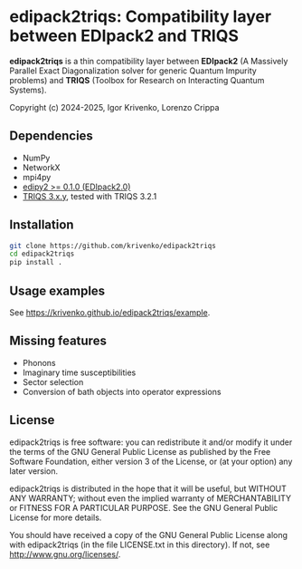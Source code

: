 edipack2triqs: Compatibility layer between EDIpack2 and TRIQS
=============================================================

**edipack2triqs** is a thin compatibility layer between
**EDIpack2** (A Massively Parallel Exact Diagonalization solver for generic
Quantum Impurity problems) and **TRIQS** (Toolbox for Research on Interacting
Quantum Systems).

Copyright (c) 2024-2025, Igor Krivenko, Lorenzo Crippa

Dependencies
------------

* NumPy
* NetworkX
* mpi4py
* [edipy2 >= 0.1.0 (EDIpack2.0)](https://github.com/edipack/EDIpack2.0)
* [TRIQS 3.x.y](https://github.com/TRIQS/triqs), tested with TRIQS 3.2.1

Installation
------------

```bash
git clone https://github.com/krivenko/edipack2triqs
cd edipack2triqs
pip install .
```

Usage examples
--------------

See https://krivenko.github.io/edipack2triqs/example.

Missing features
----------------

* Phonons
* Imaginary time susceptibilities
* Sector selection
* Conversion of bath objects into operator expressions

License
-------

edipack2triqs is free software: you can redistribute it and/or modify it under
the terms of the GNU General Public License as published by the Free Software
Foundation, either version 3 of the License, or (at your option) any later
version.

edipack2triqs is distributed in the hope that it will be useful, but WITHOUT ANY
WARRANTY; without even the implied warranty of MERCHANTABILITY or FITNESS FOR A
PARTICULAR PURPOSE. See the GNU General Public License for more details.

You should have received a copy of the GNU General Public License along with
edipack2triqs (in the file LICENSE.txt in this directory).
If not, see <http://www.gnu.org/licenses/>.
